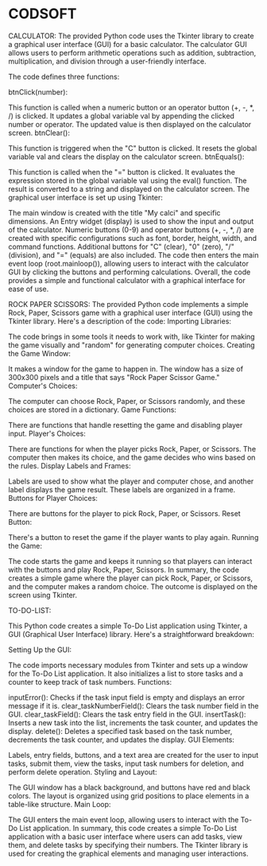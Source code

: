 # CODSOFT

CALCULATOR:
The provided Python code uses the Tkinter library to create a graphical user interface (GUI) for a basic calculator. The calculator GUI allows users to perform arithmetic operations such as addition, subtraction, multiplication, and division through a user-friendly interface.

The code defines three functions:

btnClick(number):

This function is called when a numeric button or an operator button (+, -, *, /) is clicked.
It updates a global variable val by appending the clicked number or operator.
The updated value is then displayed on the calculator screen.
btnClear():

This function is triggered when the "C" button is clicked.
It resets the global variable val and clears the display on the calculator screen.
btnEquals():

This function is called when the "=" button is clicked.
It evaluates the expression stored in the global variable val using the eval() function.
The result is converted to a string and displayed on the calculator screen.
The graphical user interface is set up using Tkinter:

The main window is created with the title "My calci" and specific dimensions.
An Entry widget (display) is used to show the input and output of the calculator.
Numeric buttons (0-9) and operator buttons (+, -, *, /) are created with specific configurations such as font, border, height, width, and command functions.
Additional buttons for "C" (clear), "0" (zero), "/" (division), and "=" (equals) are also included.
The code then enters the main event loop (root.mainloop()), allowing users to interact with the calculator GUI by clicking the buttons and performing calculations. Overall, the code provides a simple and functional calculator with a graphical interface for ease of use.


ROCK PAPER SCISSORS:
The provided Python code implements a simple Rock, Paper, Scissors game with a graphical user interface (GUI) using the Tkinter library. Here's a description of the code:
Importing Libraries:

The code brings in some tools it needs to work with, like Tkinter for making the game visually and "random" for generating computer choices.
Creating the Game Window:

It makes a window for the game to happen in. The window has a size of 300x300 pixels and a title that says "Rock Paper Scissor Game."
Computer's Choices:

The computer can choose Rock, Paper, or Scissors randomly, and these choices are stored in a dictionary.
Game Functions:

There are functions that handle resetting the game and disabling player input.
Player's Choices:

There are functions for when the player picks Rock, Paper, or Scissors. The computer then makes its choice, and the game decides who wins based on the rules.
Display Labels and Frames:

Labels are used to show what the player and computer chose, and another label displays the game result. These labels are organized in a frame.
Buttons for Player Choices:

There are buttons for the player to pick Rock, Paper, or Scissors.
Reset Button:

There's a button to reset the game if the player wants to play again.
Running the Game:

The code starts the game and keeps it running so that players can interact with the buttons and play Rock, Paper, Scissors.
In summary, the code creates a simple game where the player can pick Rock, Paper, or Scissors, and the computer makes a random choice. The outcome is displayed on the screen using Tkinter.



TO-DO-LIST:

This Python code creates a simple To-Do List application using Tkinter, a GUI (Graphical User Interface) library. Here's a straightforward breakdown:

Setting Up the GUI:

The code imports necessary modules from Tkinter and sets up a window for the To-Do List application.
It also initializes a list to store tasks and a counter to keep track of task numbers.
Functions:

inputError(): Checks if the task input field is empty and displays an error message if it is.
clear_taskNumberField(): Clears the task number field in the GUI.
clear_taskField(): Clears the task entry field in the GUI.
insertTask(): Inserts a new task into the list, increments the task counter, and updates the display.
delete(): Deletes a specified task based on the task number, decrements the task counter, and updates the display.
GUI Elements:

Labels, entry fields, buttons, and a text area are created for the user to input tasks, submit them, view the tasks, input task numbers for deletion, and perform delete operation.
Styling and Layout:

The GUI window has a black background, and buttons have red and black colors.
The layout is organized using grid positions to place elements in a table-like structure.
Main Loop:

The GUI enters the main event loop, allowing users to interact with the To-Do List application.
In summary, this code creates a simple To-Do List application with a basic user interface where users can add tasks, view them, and delete tasks by specifying their numbers. The Tkinter library is used for creating the graphical elements and managing user interactions.

